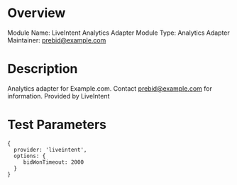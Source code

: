 # Overview

Module Name: LiveIntent Analytics Adapter
Module Type: Analytics Adapter
Maintainer: prebid@example.com

# Description

Analytics adapter for Example.com. Contact prebid@example.com for information. Provided by LiveIntent

# Test Parameters

```
{
  provider: 'liveintent',
  options: {
     bidWonTimeout: 2000
  }
}
```
